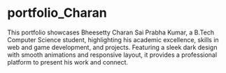 # portfolio_Charan
This portfolio showcases Bheesetty Charan Sai Prabha Kumar, a B.Tech Computer Science student, highlighting his academic excellence, skills in web and game development, and projects. Featuring a sleek dark design with smooth animations and responsive layout, it provides a professional platform to present his work and connect.
